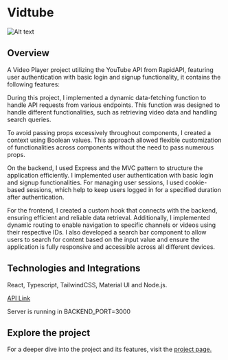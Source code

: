 # Vidtube
![Alt text](./client/public/image-vidtube.png)
<h2 className="underline">Overview</h2>
<p>A Video Player project utilizing the YouTube API from RapidAPI, featuring user authentication with basic login and signup functionality, it contains the following features:</p>

<p>
  During this project, I implemented a dynamic data-fetching function to handle API requests from various endpoints. This function was designed to handle different functionalities, such as retrieving video data and handling search queries.
</p>
<p>
To avoid passing props excessively throughout components, I created a context using Boolean values. This approach allowed flexible customization of functionalities across components without the need to pass numerous props.</p>
<p>
  On the backend, I used Express and the MVC pattern to structure the application efficiently. I implemented user authentication with basic login and signup functionalities. For managing   user sessions, I used cookie-based sessions, which help to keep users logged in for a specified duration after authentication.
</p>
<p>
For the frontend, I created a custom hook that connects with the backend, ensuring efficient and reliable data retrieval. Additionally, I implemented dynamic routing to enable navigation to specific channels or videos using their respective IDs. I also developed a search bar component to allow users to search for content based on the input value and ensure the application is fully responsive and accessible across all different devices.
</p>
<h2>Technologies and Integrations</h2>
<p>React, Typescript, TailwindCSS, Material UI and Node.js.</p>
<a href="https://rapidapi.com/ytdlfree/api/youtube-v31">API Link</a>
<p>Server is running in BACKEND_PORT=3000</p>
<h2 className="underline">Explore the project</h2>
<p>
  For a deeper dive into the project and its features, visit the 
<a href="https://vidtube-pi.vercel.app">project page.</a>
</p>

